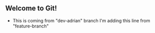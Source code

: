 ## Welcome to Git!

- This is coming from "dev-adrian" branch
I'm adding this line from "feature-branch"
